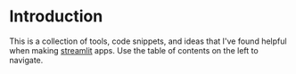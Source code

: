 # Introduction

This is a collection of tools, code snippets, and ideas that I've found helpful when making [streamlit](https://www.streamlit.io/) apps. Use the table of contents on the left to navigate.